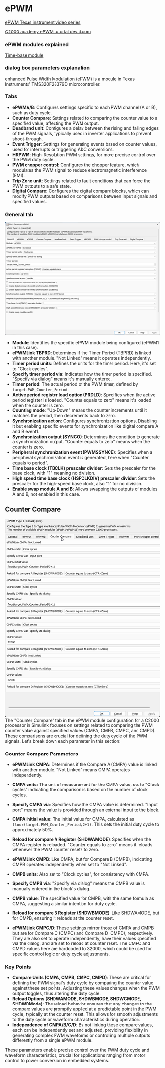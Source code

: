 # ePWM 

[ePWM Texas instrument video series](https://www.ti.com/video/series/C2000-enhanced-pulse-width-modulator.html)

[C2000 academy ePWM tutorial dev.ti.com](https://dev.ti.com/tirex/explore/node?node=A__AbG33Z.DwtBrb89JWwjoTg__C2000-ACADEMY__3H1LnqB__LATEST)

### ePWM modules explained
[Time-base module](./epwm_time_base.md)

### dialog box parameters explanation

enhanced Pulse Width Modulation (ePWM) is a module in Texas Instruments' TMS320F28379D microcontroller. 

### Tabs

- **ePWMA/B**: Configures settings specific to each PWM channel (A or B), such as duty cycle.
- **Counter Compare**: Settings related to comparing the counter value to a specified value, affecting the PWM output.
- **Deadband unit**: Configures a delay between the rising and falling edges of the PWM signals, typically used in inverter applications to prevent shoot-through.
- **Event Trigger**: Settings for generating events based on counter values, used for interrupts or triggering ADC conversions.
- **HRPWM**: High-Resolution PWM settings, for more precise control over the PWM duty cycle.
- **PWM chopper control**: Configures the chopper feature, which modulates the PWM signal to reduce electromagnetic interference (EMI).
- **Trip Zone unit**: Settings related to fault conditions that can force the PWM outputs to a safe state.
- **Digital Compare**: Configures the digital compare blocks, which can modify PWM outputs based on comparisons between input signals and specified values.



### General tab

![alt text](..\images\writings_image-26.png)


- **Module**: Identifies the specific ePWM module being configured (ePWM1 in this case).
- **ePWMLink TBPRD**: Determines if the Timer Period (TBPRD) is linked with another module. "Not Linked" means it operates independently.
- **Timer period units**: Defines the units for the timer period. Here, it's set to "Clock cycles".
- **Specify timer period via**: Indicates how the timer period is specified. "Specify via dialog" means it's manually entered.
- **Timer period**: The actual period of the PWM timer, defined by `target.PWM_Counter_Period`.
- **Active period register load option (PRDLD)**: Specifies when the active period register is loaded. "Counter equals to zero" means it's loaded when the counter is zero.
- **Counting mode**: "Up-Down" means the counter increments until it matches the period, then decrements back to zero.
- **Synchronization action**: Configures synchronization options. Disabling it but enabling specific events for synchronization like digital compare A and B event1.
- **Synchronization output (SYNCO)**: Determines the condition to generate a synchronization output. "Counter equals to zero" means when the counter is zero.
- **Peripheral synchronization event (PWMSSYNCE)**: Specifies when a peripheral synchronization event is generated, here when "Counter equals to period".
- **Time base clock (TBCLK) prescaler divider**: Sets the prescaler for the base clock, with "1" meaning no division.
- **High speed time base clock (HSPCLKDIV) prescaler divider**: Sets the prescaler for the high-speed base clock, also "1" for no division.
- **Enable swap module A and B**: Allows swapping the outputs of modules A and B, not enabled in this case.

## Counter Compare
![alt text](..\images\writings_image-27.png)
The "Counter Compare" tab in the ePWM module configuration for a C2000 processor in Simulink focuses on settings related to comparing the PWM counter value against specified values (CMPA, CMPB, CMPC, and CMPD). These comparisons are crucial for defining the duty cycle of the PWM signals. Let's break down each parameter in this section:

### Counter Compare Parameters

- **ePWMLink CMPA**: Determines if the Compare A (CMPA) value is linked with another module. "Not Linked" means CMPA operates independently.
- **CMPA units**: The unit of measurement for the CMPA value, set to "Clock cycles" indicating the comparison is based on the number of clock cycles.
- **Specify CMPA via**: Specifies how the CMPA value is determined. "Input port" means the value is provided through an external input to the block.
- **CMPA initial value**: The initial value for CMPA, calculated as `floor(target.PWM_Counter_Period/2+1)`. This sets the initial duty cycle to approximately 50%.
- **Reload for compare A Register (SHDWAMODE)**: Specifies when the CMPA register is reloaded. "Counter equals to zero" means it reloads whenever the PWM counter resets to zero.

- **ePWMLink CMPB**: Like CMPA, but for Compare B (CMPB), indicating CMPB operates independently when set to "Not Linked".
- **CMPB units**: Also set to "Clock cycles", for consistency with CMPA.
- **Specify CMPB via**: "Specify via dialog" means the CMPB value is manually entered in the block's dialog.
- **CMPB value**: The specified value for CMPB, with the same formula as CMPA, suggesting a similar intention for duty cycle.
- **Reload for compare B Register (SHDWBMODE)**: Like SHDWAMODE, but for CMPB, ensuring it reloads at the counter reset.

- **ePWMLink CMPC/D**: These settings mirror those of CMPA and CMPB but are for Compare C (CMPC) and Compare D (CMPD), respectively. They are also set to operate independently, have their values specified via the dialog, and are set to reload at counter reset. The CMPC and CMPD values here are hardcoded to 32000, which could be used for specific control logic or duty cycle adjustments.

### Key Points

- **Compare Units (CMPA, CMPB, CMPC, CMPD)**: These are critical for defining the PWM signal's duty cycle by comparing the counter value against these set points. Adjusting these values changes when the PWM output toggles, thus altering the duty cycle.
- **Reload Options (SHDWAMODE, SHDWBMODE, SHDWCMODE, SHDWDMode)**: The reload behavior ensures that any changes to the compare values are promptly applied at a predictable point in the PWM cycle, typically at the counter reset. This allows for smooth adjustments to the duty cycle or waveform characteristics during operation.
- **Independence of CMPA/B/C/D**: By not linking these compare values, each can be independently set and adjusted, providing flexibility in generating complex PWM waveforms or controlling multiple outputs differently from a single ePWM module.

These parameters enable precise control over the PWM duty cycle and waveform characteristics, crucial for applications ranging from motor control to power conversion in embedded systems.